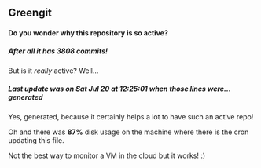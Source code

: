 ## Greengit

#### Do you wonder why this repository is so active?

##### After all it has 3808 commits!

But is it *really* active? Well...

##### Last update was on Sat Jul 20 at 12:25:01 when those lines were... generated

Yes, generated, because it certainly helps a lot to have such an active repo!

Oh and there was **87%** disk usage on the machine
where there is the cron updating this file.

Not the best way to monitor a VM in the cloud but it works! :)
